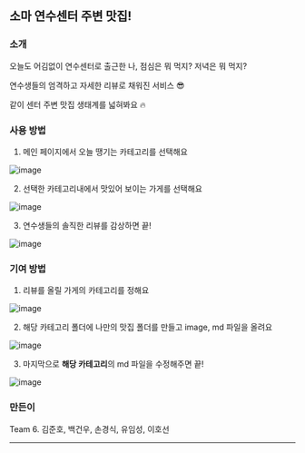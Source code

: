 ## 소마 연수센터 주변 맛집!

### 소개

오늘도 어김없이 연수센터로 출근한 나,  점심은 뭐 먹지? 저녁은 뭐 먹지?

연수생들의 엄격하고 자세한 리뷰로 채워진 서비스 😎

같이 센터 주변 맛집 생태계를 넓혀봐요 🔥

### 사용 방법

1. 메인 페이지에서 오늘 땡기는 카테고리를 선택해요

![image](https://user-images.githubusercontent.com/80766743/234612085-e67e16ec-484a-41b2-8fe4-51ef9aa6e72c.png)

2. 선택한 카테고리내에서 맛있어 보이는 가게를 선택해요

![image](https://user-images.githubusercontent.com/80766743/234612192-09d9c402-8bab-4d3b-8687-1908ce2589ff.png)

3. 연수생들의 솔직한 리뷰를 감상하면 끝!

![image](https://user-images.githubusercontent.com/80766743/234612394-a87d1912-8575-487b-94e1-86f2e98bd068.png)

### 기여 방법

1. 리뷰를 올릴 가게의 카테고리를 정해요

![image](https://user-images.githubusercontent.com/80766743/234611996-e6a15cce-95aa-4eef-827f-6db1e0911701.png)


2. 해당 카테고리 폴더에 나만의 맛집 폴더를 만들고 image, md 파일을 올려요  

![image](https://user-images.githubusercontent.com/80766743/234611761-13156319-f894-411a-ba0f-40329f96a592.png)


3. 마지막으로 **해당 카테고리**의 md 파일을 수정해주면 끝!


![image](https://user-images.githubusercontent.com/80766743/234611472-7eac0b8b-5d4a-4f8a-bc57-ac96e3a6a822.png)




### 만든이

Team 6. 김준호, 백건우, 손경식, 유임성, 이호선
___
